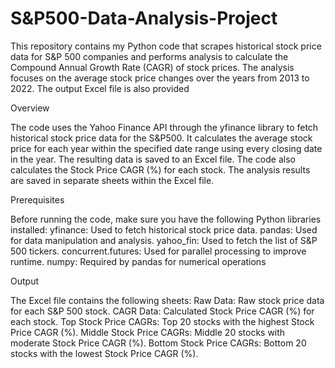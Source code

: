 # S&P500-Data-Analysis-Project
This repository contains my Python code that scrapes historical stock price data for S&P 500 companies and performs analysis to calculate the Compound Annual Growth Rate (CAGR) of stock prices. The analysis focuses on the average stock price changes over the years from 2013 to 2022. The output Excel file is also provided

Overview

The code uses the Yahoo Finance API through the yfinance library to fetch historical stock price data for the S&P500.
It calculates the average stock price for each year within the specified date range using every closing date in the year.
The resulting data is saved to an Excel file.
The code also calculates the Stock Price CAGR (%) for each stock.
The analysis results are saved in separate sheets within the Excel file.

Prerequisites

Before running the code, make sure you have the following Python libraries installed:
yfinance: Used to fetch historical stock price data.
pandas: Used for data manipulation and analysis.
yahoo_fin: Used to fetch the list of S&P 500 tickers.
concurrent.futures: Used for parallel processing to improve runtime.
numpy: Required by pandas for numerical operations

Output

The Excel file contains the following sheets:
Raw Data: Raw stock price data for each S&P 500 stock.
CAGR Data: Calculated Stock Price CAGR (%) for each stock.
Top Stock Price CAGRs: Top 20 stocks with the highest Stock Price CAGR (%).
Middle Stock Price CAGRs: Middle 20 stocks with moderate Stock Price CAGR (%).
Bottom Stock Price CAGRs: Bottom 20 stocks with the lowest Stock Price CAGR (%).
